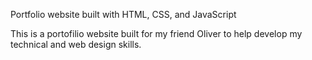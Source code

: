 Portfolio website built with HTML, CSS, and JavaScript

This is a portofilio website built for my friend Oliver to help develop my technical and web design skills.
